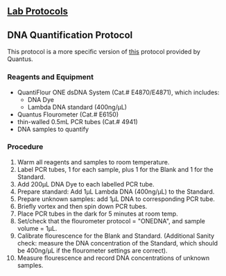 ## [Lab Protocols](https://github.com/JeffWeinell/lab-protocols/blob/main/README.md)

## DNA Quantification Protocol

This protocol is a more specific version of [this](https://github.com/JeffWeinell/lab-protocols/blob/main/QuantiFluor%20ONE%20dsDNA%20System%20Quick%20Protocol%20FB200.pdf) protocol provided by Quantus.

### Reagents and Equipment
- QuantiFlour ONE dsDNA System (Cat.# E4870/E4871), which includes:
  -  DNA Dye
  -  Lambda DNA standard (400ng/µL)
- Quantus Flourometer (Cat.# E6150)
- thin-walled 0.5mL PCR tubes (Cat.# 4941)
- DNA samples to quantify

### Procedure
1. Warm all reagents and samples to room temperature.
2. Label PCR tubes, 1 for each sample, plus 1 for the Blank and 1 for the Standard.
3. Add 200µL DNA Dye to each labelled PCR tube.
4. Prepare standard: Add 1µL Lambda DNA (400ng/µL) to the Standard.
5. Prepare unknown samples: add 1µL DNA to corresponding PCR tube.
6. Briefly vortex and then spin down PCR tubes.
7. Place PCR tubes in the dark for 5 minutes at room temp.
8. Set/check that the flourometer protocol = "ONEDNA", and sample volume = 1µL.
9. Calibrate flourescence for the Blank and Standard. (Additional Sanity check: measure the DNA concentration of the Standard, which should be 400ng/µL if the flourometer settings are correct).
10. Measure flourescence and record DNA concentrations of unknown samples.
